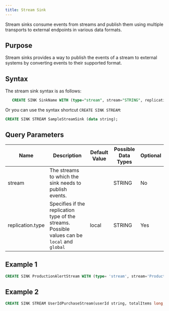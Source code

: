 ```yaml
---
title: Stream Sink
---
```


Stream sinks consume events from streams and publish them using multiple transports to external endpoints in various data formats.

## Purpose

Stream sinks provides a way to publish the events of a stream to external systems by converting events to their supported format.

## Syntax

The stream sink syntax is as follows:

```sql
   CREATE SINK SinkName WITH (type="stream", stream="STRING", replication.type="STRING", map.type='type') (strings);
```

Or you can use the syntax shortcut `CREATE SINK STREAM`:

```sql
CREATE SINK STREAM SampleStreamSink (data string);
```

## Query Parameters

| Name             | Description         | Default Value | Possible Data Types | Optional |
|------------------|----------------------------------|---------------|---------------------|----------|
| stream      | The streams to which the sink needs to publish events.|     | STRING        | No                  |
| replication.type | Specifies if the replication type of the streams. Possible values can be `local` and `global`      | local         | STRING         | Yes      |

## Example 1

```sql
CREATE SINK ProductionAlertStream WITH (type= 'stream', stream='ProductionAlertStream', map.type='json') (name string, amount double);
```

## Example 2

```sql
CREATE SINK STREAM UserIdPurchaseStream(userId string, totalItems long, totalPrice double);
```

